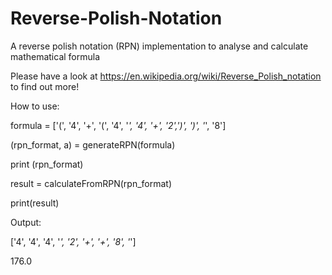 # Reverse-Polish-Notation
A reverse polish notation (RPN) implementation to analyse and calculate mathematical formula 

Please have a look at https://en.wikipedia.org/wiki/Reverse_Polish_notation to find out more!


How to use:

formula = ['(', '4', '+', '(', '4', '*', '4', '+', '2',')', ')', '*', '8']

(rpn_format, a) = generateRPN(formula)

print (rpn_format)

result = calculateFromRPN(rpn_format)

print(result)





Output:

['4', '4', '4', '*', '2', '+', '+', '8', '*']

176.0 
